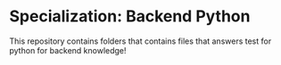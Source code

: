 # Specialization: Backend Python

This repository contains folders that contains files that answers test for python for backend knowledge!
